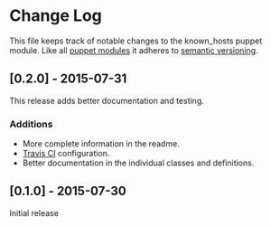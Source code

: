 # Change Log

This file keeps track of notable changes to the known_hosts puppet module.
Like all [puppet modules](https://forge.puppetlabs.com) it adheres to
[semantic versioning](http://semver.org).

## [0.2.0] - 2015-07-31

This release adds better documentation and testing.

### Additions

* More complete information in the readme.
* [Travis CI](https://travis-ci.org) configuration.
* Better documentation in the individual classes and definitions.

## [0.1.0] - 2015-07-30

Initial release
